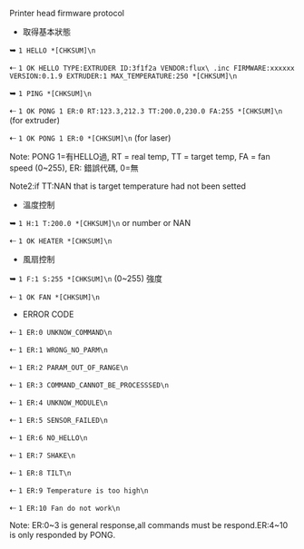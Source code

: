 Printer head firmware protocol

* 取得基本狀態

➥  `1 HELLO *[CHKSUM]\n`

⇠ `1 OK HELLO TYPE:EXTRUDER ID:3f1f2a VENDOR:flux\ .inc FIRMWARE:xxxxxx VERSION:0.1.9 EXTRUDER:1 MAX_TEMPERATURE:250 *[CHKSUM]\n`

➥  `1 PING *[CHKSUM]\n`

⇠ `1 OK PONG 1 ER:0 RT:123.3,212.3 TT:200.0,230.0 FA:255 *[CHKSUM]\n` (for extruder)

⇠ `1 OK PONG 1 ER:0 *[CHKSUM]\n` (for laser)

Note: PONG 1=有HELLO過, RT = real temp, TT = target temp, FA = fan speed (0~255), ER: 錯誤代碼, 0=無

Note2:if TT:NAN that is target temperature had not been setted


* 溫度控制

➥  `1 H:1 T:200.0 *[CHKSUM]\n`  or number or NAN

⇠ `1 OK HEATER *[CHKSUM]\n`


* 風扇控制

➥  `1 F:1 S:255 *[CHKSUM]\n` (0~255) 強度

⇠ `1 OK FAN *[CHKSUM]\n`


* ERROR CODE


⇠ `1 ER:0 UNKNOW_COMMAND\n`

⇠ `1 ER:1 WRONG_NO_PARM\n`

⇠ `1 ER:2 PARAM_OUT_OF_RANGE\n`

⇠ `1 ER:3 COMMAND_CANNOT_BE_PROCESSSED\n`

⇠ `1 ER:4 UNKNOW_MODULE\n`

⇠ `1 ER:5 SENSOR_FAILED\n`

⇠ `1 ER:6 NO_HELLO\n`

⇠ `1 ER:7 SHAKE\n`

⇠ `1 ER:8 TILT\n`

⇠ `1 ER:9 Temperature is too high\n`

⇠ `1 ER:10 Fan do not work\n`

Note: ER:0~3 is general response,all commands must be respond.ER:4~10 is only responded by PONG.
